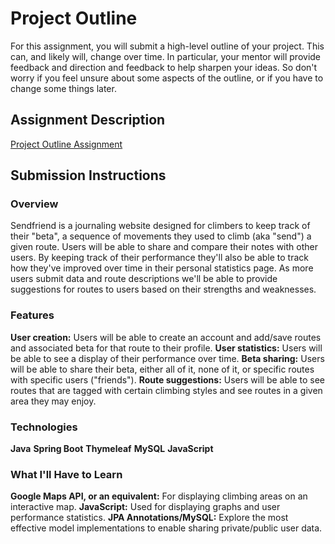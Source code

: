 # Project Outline
For this assignment, you will submit a high-level outline of your project. This can, and likely will, change over time. In particular, your mentor will provide feedback and direction and feedback to help sharpen your ideas. So don't worry if you feel unsure about some aspects of the outline, or if you have to change some things later.

## Assignment Description
[Project Outline Assignment](https://education.launchcode.org/liftoff/assignments/project-outline/)

## Submission Instructions

### Overview
Sendfriend is a journaling website designed for climbers to keep track of their "beta", a sequence of movements they used to climb (aka "send") a given route. Users will be able to share and compare their notes with other users. By keeping track of their performance they'll also be able to track how they've improved over time in their personal statistics page. As more users submit data and route descriptions we'll be able to provide suggestions for routes to users based on their strengths and weaknesses.
### Features
**User creation:** Users will be able to create an account and add/save routes and associated beta for that route to their profile.
**User statistics:** Users will be able to see a display of their performance over time.
**Beta sharing:** Users will be able to share their beta, either all of it, none of it, or specific routes with specific users ("friends").
**Route suggestions:** Users will be able to see routes that are tagged with certain climbing styles and see routes in a given area they may enjoy.
### Technologies
**Java**
**Spring Boot**
**Thymeleaf**
**MySQL**
**JavaScript**

### What I'll Have to Learn
**Google Maps API, or an equivalent:** For displaying climbing areas on an interactive map.
**JavaScript:** Used for displaying graphs and user performance statistics.
**JPA Annotations/MySQL:** Explore the most effective model implementations to enable sharing private/public user data.